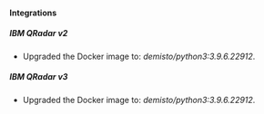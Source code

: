 #### Integrations
##### IBM QRadar v2
- Upgraded the Docker image to: *demisto/python3:3.9.6.22912*.
##### IBM QRadar v3
- Upgraded the Docker image to: *demisto/python3:3.9.6.22912*.
